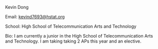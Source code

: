 Kevin Dong

Email: kevind7693@hstat.org

School: High School of Telecommunication Arts and Technology 

Bio: I am currently a junior in the High School of Telecommunication Arts and Technology. I am taking taking 2 APs this year and an elective. 
